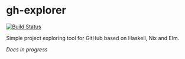 gh-explorer
===========

[![Build Status](https://travis-ci.org/Ma27/gh-explorer.svg?branch=master)](https://travis-ci.org/Ma27/gh-explorer)

Simple project exploring tool for GitHub based on Haskell, Nix and Elm.

*Docs in progress*
